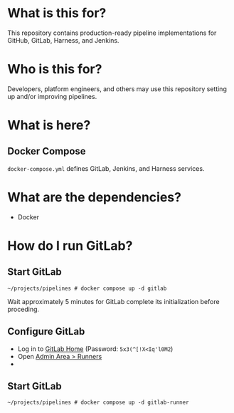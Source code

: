 # What is this for?

This repository contains production-ready pipeline implementations for GitHub, GitLab, Harness, and Jenkins.

# Who is this for?

Developers, platform engineers, and others may use this repository setting up and/or improving pipelines.

# What is here?

## Docker Compose

`docker-compose.yml` defines GitLab, Jenkins, and Harness services.

# What are the dependencies?

- Docker

# How do I run GitLab?

## Start GitLab

```shell
~/projects/pipelines # docker compose up -d gitlab
```

Wait approximately 5 minutes for GitLab complete its initialization before proceding.

## Configure GitLab

- Log in to [GitLab Home](http://localhost/admin/runners) (Password: `5x3(^[!X<Iq'l0M2`)
- Open [Admin Area > Runners](http://localhost/admin/runners)
- 

## Start GitLab

```shell
~/projects/pipelines # docker compose up -d gitlab-runner
```

